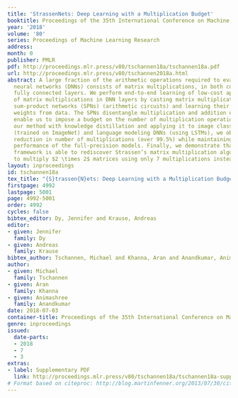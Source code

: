 ```yaml
---
title: 'StrassenNets: Deep Learning with a Multiplication Budget'
booktitle: Proceedings of the 35th International Conference on Machine Learning
year: '2018'
volume: '80'
series: Proceedings of Machine Learning Research
address: 
month: 0
publisher: PMLR
pdf: http://proceedings.mlr.press/v80/tschannen18a/tschannen18a.pdf
url: http://proceedings.mlr.press/v80/tschannen2018a.html
abstract: A large fraction of the arithmetic operations required to evaluate deep
  neural networks (DNNs) consists of matrix multiplications, in both convolution and
  fully connected layers. We perform end-to-end learning of low-cost approximations
  of matrix multiplications in DNN layers by casting matrix multiplications as 2-layer
  sum-product networks (SPNs) (arithmetic circuits) and learning their (ternary) edge
  weights from data. The SPNs disentangle multiplication and addition operations and
  enable us to impose a budget on the number of multiplication operations. Combining
  our method with knowledge distillation and applying it to image classification DNNs
  (trained on ImageNet) and language modeling DNNs (using LSTMs), we obtain a first-of-a-kind
  reduction in number of multiplications (over 99.5%) while maintaining the predictive
  performance of the full-precision models. Finally, we demonstrate that the proposed
  framework is able to rediscover Strassen’s matrix multiplication algorithm, learning
  to multiply $2 \times 2$ matrices using only 7 multiplications instead of 8.
layout: inproceedings
id: tschannen18a
tex_title: "{S}trassen{N}ets: Deep Learning with a Multiplication Budget"
firstpage: 4992
lastpage: 5001
page: 4992-5001
order: 4992
cycles: false
bibtex_editor: Dy, Jennifer and Krause, Andreas
editor:
- given: Jennifer
  family: Dy
- given: Andreas
  family: Krause
bibtex_author: Tschannen, Michael and Khanna, Aran and Anandkumar, Animashree
author:
- given: Michael
  family: Tschannen
- given: Aran
  family: Khanna
- given: Animashree
  family: Anandkumar
date: 2018-07-03
container-title: Proceedings of the 35th International Conference on Machine Learning
genre: inproceedings
issued:
  date-parts:
  - 2018
  - 7
  - 3
extras:
- label: Supplementary PDF
  link: http://proceedings.mlr.press/v80/tschannen18a/tschannen18a-supp.pdf
# Format based on citeproc: http://blog.martinfenner.org/2013/07/30/citeproc-yaml-for-bibliographies/
---
```

